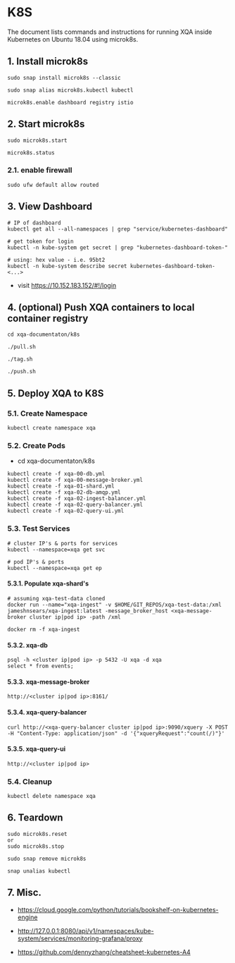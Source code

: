 # K8S
The document lists commands and instructions for running XQA inside Kubernetes on Ubuntu 18.04 using microk8s.

## 1. Install microk8s
```
sudo snap install microk8s --classic

sudo snap alias microk8s.kubectl kubectl

microk8s.enable dashboard registry istio
```

## 2. Start microk8s
```
sudo microk8s.start

microk8s.status
```

### 2.1. enable firewall
```
sudo ufw default allow routed
```

## 3. View Dashboard
```
# IP of dashboard
kubectl get all --all-namespaces | grep "service/kubernetes-dashboard"

# get token for login
kubectl -n kube-system get secret | grep "kubernetes-dashboard-token-"

# using: hex value - i.e. 95bt2
kubectl -n kube-system describe secret kubernetes-dashboard-token-<...>
```
* visit https://10.152.183.152/#!/login

## 4. (optional) Push XQA containers to local container registry
```
cd xqa-documentaton/k8s

./pull.sh

./tag.sh

./push.sh
```

## 5. Deploy XQA to K8S
### 5.1. Create Namespace
```
kubectl create namespace xqa
```

### 5.2. Create Pods
* cd xqa-documentaton/k8s

```
kubectl create -f xqa-00-db.yml
kubectl create -f xqa-00-message-broker.yml
kubectl create -f xqa-01-shard.yml
kubectl create -f xqa-02-db-amqp.yml
kubectl create -f xqa-02-ingest-balancer.yml
kubectl create -f xqa-02-query-balancer.yml
kubectl create -f xqa-02-query-ui.yml

```

### 5.3. Test Services
```
# cluster IP's & ports for services
kubectl --namespace=xqa get svc

# pod IP's & ports
kubectl --namespace=xqa get ep
```

#### 5.3.1. Populate xqa-shard's
```
# assuming xqa-test-data cloned
docker run --name="xqa-ingest" -v $HOME/GIT_REPOS/xqa-test-data:/xml jameshnsears/xqa-ingest:latest -message_broker_host <xqa-message-broker cluster ip|pod ip> -path /xml

docker rm -f xqa-ingest
```

#### 5.3.2. xqa-db
```
psql -h <cluster ip|pod ip> -p 5432 -U xqa -d xqa
select * from events;
```

#### 5.3.3. xqa-message-broker
```
http://<cluster ip|pod ip>:8161/
```


#### 5.3.4. xqa-query-balancer
```
curl http://<xqa-query-balancer cluster ip|pod ip>:9090/xquery -X POST -H "Content-Type: application/json" -d '{"xqueryRequest":"count(/)"}'
```
#### 5.3.5. xqa-query-ui
```
http://<cluster ip|pod ip>
```

### 5.4. Cleanup
```
kubectl delete namespace xqa
```

## 6. Teardown
```
sudo microk8s.reset
or
sudo microk8s.stop

sudo snap remove microk8s

snap unalias kubectl
```

## 7. Misc.
* https://cloud.google.com/python/tutorials/bookshelf-on-kubernetes-engine

* http://127.0.0.1:8080/api/v1/namespaces/kube-system/services/monitoring-grafana/proxy

* https://github.com/dennyzhang/cheatsheet-kubernetes-A4
